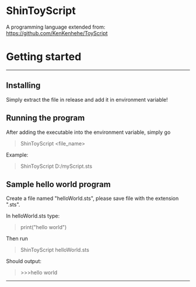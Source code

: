 # ShinToyScript
A programming language extended from: https://github.com/KenKenhehe/ToyScript

# Getting started
---
## Installing
Simply extract the file in release and add it in environment variable!

## Running the program
After adding the executable into the environment variable, simply go
>ShinToyScript <file_name>

Example:
>ShinToyScript D:/myScript.sts

## Sample hello world program
Create a file named "helloWorld.sts", please save file with the extension ".sts".

In helloWorld.sts type:
>print("hello world")

Then run
>ShinToyScript helloWorld.sts

Should output:

> \>>>hello world
---


